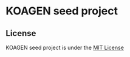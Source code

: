 # KOAGEN seed project

## License
KOAGEN seed project is under the <a href="http://www.opensource.org/licenses/MIT">MIT License</a>

